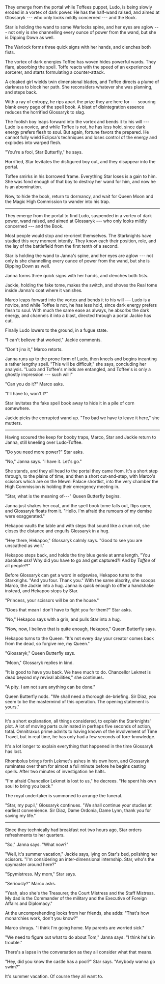 They emerge from the portal while Toffees puppet, Ludo, is being slowly eroded
in a vortex of dark power. He has the half-wand raised,
and aimed at Glossaryk --- who only looks mildly concerned --- and the Book.

Star is holding the wand to some Warlocks spine, and her eyes are aglow --- not only is she
channelling every ounce of power from the wand, but she is Dipping Down as well.

The Warlock forms three quick signs with her hands, and clenches both fists.

The vortex of dark energies Toffee has woven hides powerful wards. They flare, absorbing
the spell. Toffe reacts with the speed of an experienced sorcerer, and starts formulating
a counter-attack.

A cloaked girl wields twin dimensional blades, and Toffee directs a plume of darkness to block her path.
She reconsiders whatever she was planning, and steps back.

With a ray of entropy, he rips apart the prize they are here for
--- scouring blank every page of the spell book. A blast of disintegration essence
reduces the horrified Glossaryk to slag.

The foolish boy leaps forward into the vortex and bends it to his will --- Ludo
is a novice, and while Toffee is not, he has less hold, since dark energy prefers flesh
to soul. But again, fortune favors the prepared. He cannot fully wield
Eclipsa's techniques and loses control of the energy and explodes into warped flesh.

"You're a fool, Star Butterfly," he says.

Horrified, Star levitates the disfigured boy out, and they disappear into the portal.

Toffee smirks in his borrowed frame. Everything Star loses is a gain to him. She
was fond enough of that boy to destroy her wand for him, and now he is an abomination.

Now, to hide the book, return to dormancy, and wait for Queen Moon and the Magic
High Commission to wander into his trap.

----

They emerge from the portal to find Ludo, suspended in a vortex of dark power, wand
raised, and aimed at Glossaryk --- who only looks mildly concerned --- and the Book.

Most people would stop and re-orient themselves. The Starknights have studied this very
moment intently. They know each their position, role, and the lay of the battlefield from
the first tenth of a second.

Star is holding the wand to Janna's spine, and her eyes are aglow --- not only is she
channelling every ounce of power from the wand, but she is Dipping Down as well.

Janna forms three quick signs with her hands, and clenches both fists.

Jackie, holding the fake tome, makes the switch, and shoves the Real tome inside Janna's coat where it vanishes.

Marco leaps forward into the vortex and bends it to his will --- Ludo
is a novice, and while Toffee is not, he has less hold, since dark energy prefers flesh
to soul. With much the same ease as always, he absorbs the dark energy, and channels it
into a blast, directed through a portal Jackie has cut.

Finally Ludo lowers to the ground, in a fugue state.

"I can't believe that worked," Jackie comments.

"Don't jinx it," Marco retorts.

Janna runs up to the prone form of Ludo, then kneels and begins incanting a rather lengthy spell.
"This will be difficult," she says, concluding her analysis. "Ludo and Toffee's minds are entangled,
and Toffee's is only a ghostly impression --- such will!"

"Can you do it?" Marco asks.

"I'll have to, won't I?"

Star levitates the fake spell book away to hide it in a pile of corn somewhere.

Jackie picks the corrupted wand up. "Too bad we have to leave it here," she mutters.

----

Having scoured the keep for booby traps, Marco, Star and Jackie return to Janna, still kneeling
over Ludo-Toffee.

"Do you need more power?" Star asks.

"No," Janna says. "I have it. Let's go."

She stands, and they all head to the portal they came from. It's a short step through, to the
plains of time, and then a short cut-and-step, with Marco's scissors which are on the Mewni Palace
shortlist, into the very chamber the High Commission is holding their emergency meeting in.

"Star, what is the meaning of---" Queen Butterfly begins.

Janna just shakes her coat, and the spell book tome falls out, flips open, and Glossaryk floats
from it. "Hello. I'm afraid the rumours of my demise were exaggerated."

Hekapoo vaults the table and with steps that sound like a drum roll, she closes the distance and
engulfs Glossaryk in a hug.

"Hey there, Hekapoo," Glossaryk calmly says. "Good to see you are unscathed as well."

Hekapoo steps back, and holds the tiny blue genie at arms length. "You absolute _ass!_ Why did
you have to go and get captured?! And by _Toffee_ of all people?!"

Before Glossaryk can get a word in edgewise, Hekapoo turns to the Starknighs. "And you four.
Thank you." With the same alacrity, she scoops Marco, the Jackie into a hug. Janna is quick
enough to offer a handshake instead, and Hekapoo stops by Star.

"Princess, your scissors will be on the house."

"Does that mean I don't have to fight you for them?" Star asks.

"No," Hekapoo says with a grin, and pulls Star into a hug.

"Now, now, I believe that is quite enough, Hekapoo," Queen Butterfly says.

Hekapoo turns to the Queen. "It's not every day your creator comes back from the
dead, so forgive me, my Queen."

"Glossaryk," Queen Butterfly says.

"Moon," Glossaryk replies in kind.

"It is good to have you back. We have much to do. Chancellor Lekmet is dead beyond my
revival abilities," she continues.

"A pity. I am not sure anything can be done."

Queen Butterfly nods. "We shall need a thorough de-briefing. Sir Diaz, you seem to
be the mastermind of this operation. The opening statement is yours."

----

It's a short explanation, all things considered, to explain the Starknights' plot.
A lot of moving parts culminated in perhaps five seconds of action, total.
Omnitraxus prime admits to having known of
the involvement of Time Travel, but in real time, he has only had a few seconds of
fore-knowledge.

It's a lot longer to explain everything that happened in the time Glossaryk has lost.

Rhombolus brings forth Lekmet's ashes in his own horn, and Glossaryk ruminates over
them for almost a full minute before he begins casting spells. After two minutes of
investigation he halts.

"I'm afraid Chancellor Lekmet is lost to us," he decrees. "He spent his own soul
to bring you back."

The royal undertaker is summoned to arrange the funeral.

"Star, my pupil," Glossaryk continues. "We shall continue your studies at earliest convenience.
Sir Diaz, Dame Ordonia, Dame Lynn, thank you for saving my life."

----

Since they technically had breakfast not two hours ago, Star orders refreshments to her
quarters.

"So," Janna says. "What now?"

"Well, it's summer vacation," Jackie says, lying on Star's bed, polishing her
scissors. "I'm considering an inter-dimensional internship.
Star, who's the spymaster around here?"

"Spymistress. My mom," Star says.

"Seriously?" Marco asks.

"Yeah, also she's the Treasurer, the Court Mistress and the Staff Mistress. My dad is the
Commander of the military and the Executive of Foreign Affairs and Diplomacy."

At the uncomprehending looks from her friends, she adds: "That's how monarchies work,
don't you know?"

Marco shrugs. "I think I'm going home. My parents are worried sick."

"We need to figure out what to do about Tom," Janna says. "I think he's in trouble."

There's a lapse in the conversation as they all consider what that means.

"Hey, did you know the castle has a pool?" Star says. "Anybody wanna go swim?"

It's summer vacation. Of course they all want to.
